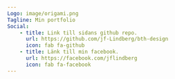 ```yaml
---
Logo: image/origami.png
Tagline: Min portfolio
Social:
    - title: Link till sidans github repo.
      url: https://github.com/jf-Lindberg/bth-design
      icon: fab fa-github
    - title: Länk till min facebook.
      url: https://facebook.com/jflindberg
      icon: fab fa-facebook
---
```


